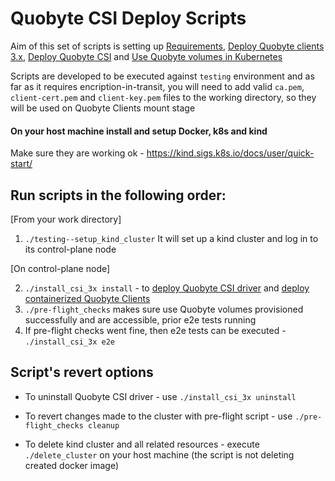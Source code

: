 # Quobyte CSI Deploy Scripts

Aim of this set of scripts is setting up [Requirements](https://github.com/quobyte/quobyte-csi#requirements), [Deploy Quobyte clients 3.x](https://github.com/quobyte/quobyte-csi/blob/master/docs/install_client/deploy_clients_3_x.md), [Deploy Quobyte CSI](https://github.com/quobyte/quobyte-csi#deploy-quobyte-csi-driver) and [Use Quobyte volumes in Kubernetes](https://github.com/quobyte/quobyte-csi#use-quobyte-volumes-in-kubernetes)

Scripts are developed to be executed against `testing` environment and as far as it requires encription-in-transit, you will need to add valid `ca.pem`, `client-cert.pem` and `client-key.pem` files to the working directory, so they will be used on Quobyte Clients mount stage



#### On your host machine install and setup Docker, k8s and kind
Make sure they are working ok - https://kind.sigs.k8s.io/docs/user/quick-start/

## Run scripts in the following order:

[From your work directory]

1. `./testing--setup_kind_cluster`
It will set up a kind cluster and log in to its control-plane node

[On control-plane node]

2. `./install_csi_3x install` - to [deploy Quobyte CSI driver](https://github.com/quobyte/quobyte-csi#deploy-quobyte-csi-driver) and [deploy containerized Quobyte Clients](https://github.com/quobyte/quobyte-csi/blob/master/docs/install_client/deploy_clients_3_x.md#deploy-containerized-quobyte-client)
3. `./pre-flight_checks` makes sure use Quobyte volumes provisioned successfully and are accessible, prior e2e tests running
4. If pre-flight checks went fine, then e2e tests can be executed - `./install_csi_3x e2e`


## Script's revert options

* To uninstall Quobyte CSI driver - use `./install_csi_3x uninstall`

* To revert changes made to the cluster with pre-flight script - use `./pre-flight_checks cleanup`

* To delete kind cluster and all related resources - execute `./delete_cluster` on your host machine (the script is not deleting created docker image)
